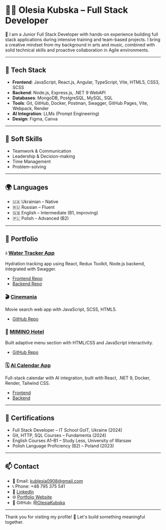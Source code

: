 # 👩‍💻 Olesia Kubska – Full Stack Developer

🚀 I am a Junior Full Stack Developer with hands-on experience building full stack applications during intensive training and team-based projects. I bring a creative mindset from my background in arts and music, combined with solid technical skills and proactive collaboration in Agile environments.

---

## 🔧 Tech Stack

- **Frontend**: JavaScript, React.js, Angular, TypeScript, Vite, HTML5, CSS3, SCSS
- **Backend**: Node.js, Express.js, .NET 9 WebAPI
- **Databases**: MongoDB, PostgreSQL, MySQL, SQL
- **Tools**: Git, GitHub, Docker, Postman, Swagger, GitHub Pages, Vite, Webpack, Render
- **AI Integration**: LLMs (Prompt Engineering)
- **Design**: Figma, Canva

---

## 🧠 Soft Skills

- Teamwork & Communication  
- Leadership & Decision-making  
- Time Management  
- Problem-solving  

---

## 🌍 Languages

- 🇺🇦 Ukrainian – Native  
- 🇷🇺 Russian – Fluent  
- 🇬🇧 English – Intermediate (B1, improving)  
- 🇵🇱 Polish – Advanced (B2)

---

## 📂 Portfolio

### 💧 [Water Tracker App](https://water-tracker-app.netlify.app/)
Hydration tracking app using React, Redux Toolkit, Node.js backend, integrated with Swagger.

- [Frontend Repo](https://github.com/YanLozovskyi/water-tracker)
- [Backend Repo](https://github.com/LIGHT131313/WaterTracker_backend)

### 🎬 [Cinemania](https://yanlozovskyi.github.io/project-js-web-anonymous/index.html)
Movie search web app with JavaScript, SCSS, HTML5.

- [GitHub Repo](https://github.com/YanLozovskyi/project-js-web-anonymous)

### 🏨 [MIMINO Hotel](https://vasylkivt.github.io/team-proj-html-css-web-anonymous/restaurant.html)
Built adaptive menu section with HTML/CSS and JavaScript interactivity.

- [GitHub Repo](https://github.com/vasylkivt/team-proj-html-css-web-anonymous)

### 🗓️ [AI Calendar App](http://olesiakubska.github.io/ai-calendar-ui/)
Full-stack calendar with AI integration, built with React, .NET 9, Docker, Render, Tailwind CSS.

- [Frontend](https://github.com/OlesiaKubska/ai-calendar-ui)
- [Backend](https://github.com/OlesiaKubska/AICalendar)

---

## 📜 Certifications

- Full Stack Developer – IT School GolT, Ukraine (2024)
- Git, HTTP, SQL Courses – Fundamenta (2024)
- English Courses A1–B1 – Study Less, University of Warsaw
- Polish Language Proficiency (B2) – Poland (2023)

---

## 📫 Contact

- 📧 Email: kublesia0908@gmail.com  
- 📞 Phone: +48 795 375 541  
- 🔗 [LinkedIn](http://www.linkedin.com/in/olesia-kubska)  
- 🌐 [Portfolio Website](https://olesiakubska.github.io/olesia-kubska-portfolio)  
- 🐙 GitHub: [@OlesiaKubska](https://github.com/OlesiaKubska)

---

Thank you for visiting my profile! 🌟 Let's build something meaningful together.
